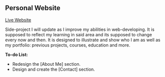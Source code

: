 ## Personal Website
[Live Website](https://andresdanielmtz.github.io/)

Side-project I will update as I improve my abilities in web-developing. It is supposed to reflect my learning in said area and its supposed to change every now and then. 
It is designed to illustrate and show who I am as well as my portfolio: previous projects, courses, education and more. 

**To-do List:**
 - Redesign the [About Me] section. 
 - Design and create the [Contact] section. 


